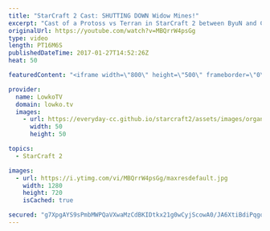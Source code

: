 ```yaml
---
title: "StarCraft 2 Cast: SHUTTING DOWN Widow Mines!"
excerpt: "Cast of a Protoss vs Terran in StarCraft 2 between ByuN and Classic. Subscribe for more videos: http://lowko.tv/youtube More StarCraft 2 Casts: https://goo.gl/t6g7aW  In this professional match, Classic shows how to properly defend against Widow Mines as a Protoss player. The way he moves his army around"
originalUrl: https://youtube.com/watch?v=MBQrrW4psGg
type: video
length: PT16M6S
publishedDateTime: 2017-01-27T14:52:26Z
heat: 50

featuredContent: "<iframe width=\"800\" height=\"500\" frameborder=\"0\" src=\"https://www.youtube.com/embed/MBQrrW4psGg\" allow=\"accelerometer; autoplay; encrypted-media; gyroscope; picture-in-picture\" allowfullscreen></iframe>"

provider:
  name: LowkoTV
  domain: lowko.tv
  images:
    - url: https://everyday-cc.github.io/starcraft2/assets/images/organizations/lowko.tv-50x50.jpg
      width: 50
      height: 50

topics:
  - StarCraft 2

images:
  - url: https://i.ytimg.com/vi/MBQrrW4psGg/maxresdefault.jpg
    width: 1280
    height: 720
    isCached: true

secured: "g7XpgAYS9sPmbMWPQaVXwaMzCdBKIDtkx21g0wCyjScowA0/JA6XtiBdiPqgov7EqM3AvRnZiprzA6XOccGGu+Ay+8Jal/hPZmTZa/OEUmwUuWS2VTDy/NrZKIf5C60jqxr/52etzaDovq1lm0A69Cf7bzwYsNyW8wTufR+ddFr4+oN380J7p2bwIZ6N3etyoM9l1ghPLWWtm0OINNreBijkTncZGpAO0crf3PH54nt16i+MY6/kQCgJrhyP+p5u4NdlDLo4LOzkk0R12o/iBZg8wJ30gALDEV1Q8/2aqsvktYKrB6729ibtjYxXHDV+zfQuiD+tH5WT1SqAkLlrHvdl6aXi+D7S//gIBZn3wiLeYm8wkf8vkFT/A1qNmXYGhrqIYDDCtOyViF0tRIYPeAHgouALWKV+Aeyh/Ystdeo=;qo6hDUnRUio3cMqSfpR5Sw=="
---
```


